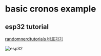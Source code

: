 # basic cronos example

## esp32 tutorial

[randomnerdtutorials 바로가기](https://randomnerdtutorials.com/esp32-pinout-reference-gpios/)

![esp32](https://randomnerdtutorials.com/wp-content/uploads/2018/08/ESP32-DOIT-DEVKIT-V1-Board-Pinout-30-GPIOs-Copy.png)




